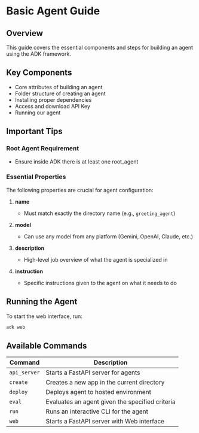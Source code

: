 # Basic Agent Guide

## Overview
This guide covers the essential components and steps for building an agent using the ADK framework.

## Key Components
- Core attributes of building an agent
- Folder structure of creating an agent
- Installing proper dependencies
- Access and download API Key
- Running our agent

## Important Tips

### Root Agent Requirement
- Ensure inside ADK there is at least one root_agent

### Essential Properties
The following properties are crucial for agent configuration:

1. **name**
   - Must match exactly the directory name (e.g., `greeting_agent`)
   
2. **model**
   - Can use any model from any platform (Gemini, OpenAI, Claude, etc.)
   
3. **description**
   - High-level job overview of what the agent is specialized in
   
4. **instruction**
   - Specific instructions given to the agent on what it needs to do

## Running the Agent

To start the web interface, run:
```bash
adk web
```

## Available Commands

| Command | Description |
|---------|-------------|
| `api_server` | Starts a FastAPI server for agents |
| `create` | Creates a new app in the current directory |
| `deploy` | Deploys agent to hosted environment |
| `eval` | Evaluates an agent given the specified criteria |
| `run` | Runs an interactive CLI for the agent |
| `web` | Starts a FastAPI server with Web interface |
